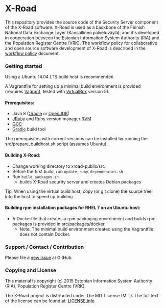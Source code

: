 # X-Road

This repository provides the source code of the Security Server component of the X-Road software. X-Road is used as a backbone of the Finnish National Data Exchange Layer (Kansallinen palveluväylä), and it's developed in cooperation between the Estonian Information System Authority (RIA) and the Population Register Centre (VRK). The workflow policy for collaborative and open source software development of X-Road is described in the [workflow policy](WORKFLOW.md) document. 

### Getting started

Using a Ubuntu 14.04 LTS build host is recommended. 

A Vagrantfile for setting up a minimal build environment is provided (requires [Vagrant](https://www.vagrantup.com/); tested with [VirtualBox](https://www.virtualbox.org/) version 5). 

#### Prerequisites:

- Java 8 ([Oracle](http://www.oracle.com/technetwork/java/javase/downloads/jdk8-downloads-2133151.html) or [OpenJDK](http://openjdk.java.net/projects/jdk8/))
- [JRuby](http://jruby.org) and Ruby version manager [RVM](https://rvm.io/)
- [GCC](gcc.gnu.org)
- [Gradle](http://gradle.org/) build tool

The prerequisites with correct versions can be installed by running the src/prepare_buildhost.sh script (assumes Ubuntu).

#### Building X-Road:

- Change working directory to xroad-public/src
- Before the first build, run `update_ruby_dependencies.sh`
- Run `build_packages.sh` 
    - builds X-Road security server and creates Debian packages

Tip. When using the virtual build host, copy (or git clone) the source tree into the host to speed up building.

#### Building rpm installation packages for RHEL 7 on an Ubuntu host:

- A Dockerfile that creates a rpm packaging environment and builds rpm packages is provided in src/packages/docker
    - Note. The minimal build environment created using the Vagrantfile does not contain Docker.

### Support / Contact / Contribution

Please file a [new issue](https://github.com/vrk-kpa/xroad-public/issues) at GitHub.

### Copying and License

This material is copyright (c) 2015 Estonian Information System Authority (RIA), Population Register Centre (VRK).

The X-Road project is distributed under The MIT License (MIT). The full text of the license can be found at: [LICENSE.info](LICENSE.info)
